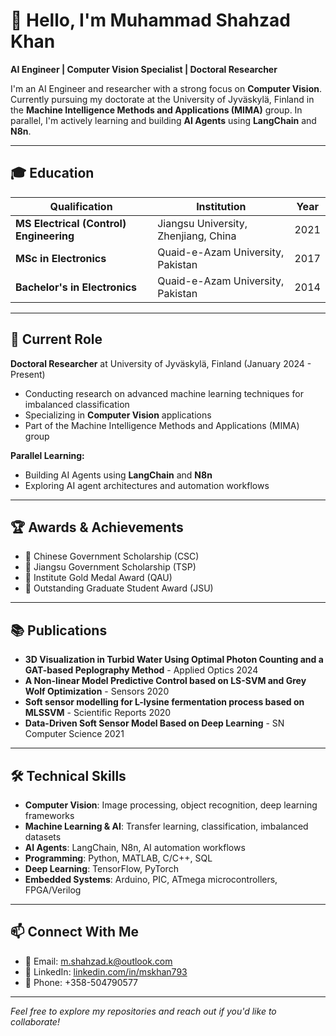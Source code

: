 # 👋 Hello, I'm Muhammad Shahzad Khan

**AI Engineer | Computer Vision Specialist | Doctoral Researcher**

I'm an AI Engineer and researcher with a strong focus on **Computer Vision**. Currently pursuing my doctorate at the University of Jyväskylä, Finland in the **Machine Intelligence Methods and Applications (MIMA)** group. In parallel, I'm actively learning and building **AI Agents** using **LangChain** and **N8n**.

---

## 🎓 Education

| Qualification | Institution | Year |
|---|---|---|
| **MS Electrical (Control) Engineering** | Jiangsu University, Zhenjiang, China | 2021 |
| **MSc in Electronics** | Quaid-e-Azam University, Pakistan | 2017 |
| **Bachelor's in Electronics** | Quaid-e-Azam University, Pakistan | 2014 |

---

## 💼 Current Role

**Doctoral Researcher** at University of Jyväskylä, Finland (January 2024 - Present)
- Conducting research on advanced machine learning techniques for imbalanced classification
- Specializing in **Computer Vision** applications
- Part of the Machine Intelligence Methods and Applications (MIMA) group

**Parallel Learning:**
- Building AI Agents using **LangChain** and **N8n**
- Exploring AI agent architectures and automation workflows

---

## 🏆 Awards & Achievements

- 🥇 Chinese Government Scholarship (CSC)
- 🥇 Jiangsu Government Scholarship (TSP)
- 🥇 Institute Gold Medal Award (QAU)
- 🥇 Outstanding Graduate Student Award (JSU)

---

## 📚 Publications

- **3D Visualization in Turbid Water Using Optimal Photon Counting and a GAT-based Peplography Method** - Applied Optics 2024
- **A Non-linear Model Predictive Control based on LS-SVM and Grey Wolf Optimization** - Sensors 2020
- **Soft sensor modelling for L-lysine fermentation process based on MLSSVM** - Scientific Reports 2020
- **Data-Driven Soft Sensor Model Based on Deep Learning** - SN Computer Science 2021

---

## 🛠️ Technical Skills

- **Computer Vision**: Image processing, object recognition, deep learning frameworks
- **Machine Learning & AI**: Transfer learning, classification, imbalanced datasets
- **AI Agents**: LangChain, N8n, AI automation workflows
- **Programming**: Python, MATLAB, C/C++, SQL
- **Deep Learning**: TensorFlow, PyTorch
- **Embedded Systems**: Arduino, PIC, ATmega microcontrollers, FPGA/Verilog

---

## 📫 Connect With Me

- 📧 Email: [m.shahzad.k@outlook.com](mailto:m.shahzad.k@outlook.com)
- 🔗 LinkedIn: [linkedin.com/in/mskhan793](https://www.linkedin.com/in/mskhan793/)
- 📱 Phone: +358-504790577

---

*Feel free to explore my repositories and reach out if you'd like to collaborate!*
